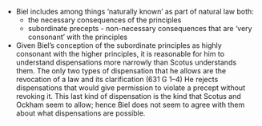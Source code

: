 - Biel includes among things ‘naturally known’ as part of natural law both:
    - the necessary consequences of the principles
    - subordinate precepts - non-necessary consequences that are ‘very consonant’ with the principles
- Given Biel’s conception of the subordinate principles as highly consonant with the higher principles, it is reasonable for him to understand dispensations more narrowly than Scotus understands them. The only two types of dispensation that he allows are the revocation of a law and its clarification (631 G 1–4) He rejects dispensations that would give permission to violate a precept without revoking it. This last kind of dispensation is the kind that Scotus and Ockham seem to allow; hence Biel does not seem to agree with them about what dispensations are possible. 